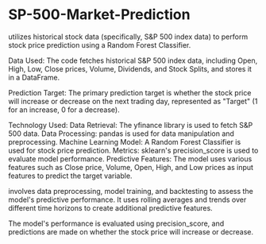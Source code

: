 # SP-500-Market-Prediction
utilizes historical stock data (specifically, S&P 500 index data) to perform stock price prediction using a Random Forest Classifier.

Data Used: The code fetches historical S&P 500 index data, including Open, High, Low, Close prices, Volume, Dividends, and Stock Splits, and stores it in a DataFrame.

Prediction Target: The primary prediction target is whether the stock price will increase or decrease on the next trading day, represented as "Target" (1 for an increase, 0 for a decrease).

Technology Used:
Data Retrieval: The yfinance library is used to fetch S&P 500 data.
Data Processing: pandas is used for data manipulation and preprocessing.
Machine Learning Model: A Random Forest Classifier is used for stock price prediction.
Metrics: sklearn's precision_score is used to evaluate model performance.
Predictive Features: The model uses various features such as Close price, Volume, Open, High, and Low prices as input features to predict the target variable.

involves data preprocessing, model training, and backtesting to assess the model's predictive performance. It uses rolling averages and trends over different time horizons to create additional predictive features.

The model's performance is evaluated using precision_score, and predictions are made on whether the stock price will increase or decrease.
